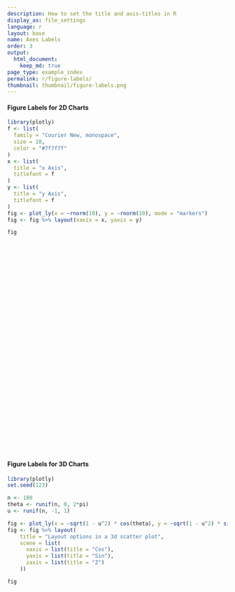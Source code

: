 ```yaml
---
description: How to set the title and axis-titles in R
display_as: file_settings
language: r
layout: base
name: Axes Labels
order: 3
output:
  html_document:
    keep_md: true
page_type: example_index
permalink: r/figure-labels/
thumbnail: thumbnail/figure-labels.png
---
```



#### Figure Labels for 2D Charts

```r
library(plotly)
f <- list(
  family = "Courier New, monospace",
  size = 18,
  color = "#7f7f7f"
)
x <- list(
  title = "x Axis",
  titlefont = f
)
y <- list(
  title = "y Axis",
  titlefont = f
)
fig <- plot_ly(x = ~rnorm(10), y = ~rnorm(10), mode = "markers")
fig <- fig %>% layout(xaxis = x, yaxis = y)

fig
```

<div id="htmlwidget-84fcd3b4acc71486b117" style="width:672px;height:480px;" class="plotly html-widget"></div>
<script type="application/json" data-for="htmlwidget-84fcd3b4acc71486b117">{"x":{"visdat":{"3ba877c172c3":["function () ","plotlyVisDat"]},"cur_data":"3ba877c172c3","attrs":{"3ba877c172c3":{"x":{},"y":{},"mode":"markers","alpha_stroke":1,"sizes":[10,100],"spans":[1,20]}},"layout":{"margin":{"b":40,"l":60,"t":25,"r":10},"xaxis":{"domain":[0,1],"automargin":true,"title":"x Axis","titlefont":{"family":"Courier New, monospace","size":18,"color":"#7f7f7f"}},"yaxis":{"domain":[0,1],"automargin":true,"title":"y Axis","titlefont":{"family":"Courier New, monospace","size":18,"color":"#7f7f7f"}},"hovermode":"closest","showlegend":false},"source":"A","config":{"showSendToCloud":false},"data":[{"x":[1.43182792592385,-0.0801166728427137,0.00659360906925509,-0.287045283177358,-0.481154263077385,-0.0956913685716077,1.0648508581626,-0.0682516288917967,0.600454418656909,-0.434974770662482],"y":[0.431341263112106,0.310356486631255,0.55721606419005,0.746417698997459,-0.350472108588582,1.30182546906762,-1.93519454485732,0.672719463409148,0.159441913193924,0.363336852522606],"mode":"markers","type":"scatter","marker":{"color":"rgba(31,119,180,1)","line":{"color":"rgba(31,119,180,1)"}},"error_y":{"color":"rgba(31,119,180,1)"},"error_x":{"color":"rgba(31,119,180,1)"},"line":{"color":"rgba(31,119,180,1)"},"xaxis":"x","yaxis":"y","frame":null}],"highlight":{"on":"plotly_click","persistent":false,"dynamic":false,"selectize":false,"opacityDim":0.2,"selected":{"opacity":1},"debounce":0},"shinyEvents":["plotly_hover","plotly_click","plotly_selected","plotly_relayout","plotly_brushed","plotly_brushing","plotly_clickannotation","plotly_doubleclick","plotly_deselect","plotly_afterplot","plotly_sunburstclick"],"base_url":"https://plot.ly"},"evals":[],"jsHooks":[]}</script>

#### Figure Labels for 3D Charts


```r
library(plotly)
set.seed(123)

n <- 100
theta <- runif(n, 0, 2*pi)
u <- runif(n, -1, 1)

fig <- plot_ly(x = ~sqrt(1 - u^2) * cos(theta), y = ~sqrt(1 - u^2) * sin(theta), z = ~u)
fig <- fig %>% layout(
    title = "Layout options in a 3d scatter plot",
    scene = list(
      xaxis = list(title = "Cos"),
      yaxis = list(title = "Sin"),
      zaxis = list(title = "Z")
    ))

fig
```

<div id="htmlwidget-3d7e458908c7d422f01a" style="width:672px;height:480px;" class="plotly html-widget"></div>
<script type="application/json" data-for="htmlwidget-3d7e458908c7d422f01a">{"x":{"visdat":{"3ba837a68cf5":["function () ","plotlyVisDat"]},"cur_data":"3ba837a68cf5","attrs":{"3ba837a68cf5":{"x":{},"y":{},"z":{},"alpha_stroke":1,"sizes":[10,100],"spans":[1,20]}},"layout":{"margin":{"b":40,"l":60,"t":25,"r":10},"title":"Layout options in a 3d scatter plot","scene":{"xaxis":{"title":"Cos"},"yaxis":{"title":"Sin"},"zaxis":{"title":"Z"}},"hovermode":"closest","showlegend":false},"source":"A","config":{"showSendToCloud":false},"data":[{"x":[-0.229193883311357,0.224643206870548,-0.840648021692964,0.309270326241757,0.930308914800237,0.599479480719512,-0.550731595660337,0.761441854442743,-0.932982244771507,-0.682242717521781,0.47400677151706,-0.878422321773199,-0.209939564222654,-0.399596542634172,0.716206651388937,0.564810975341935,0.0244593193514911,0.40404324059619,-0.46334057987687,0.941759908722391,0.734270219783496,-0.328062131401671,-0.586138167692072,0.827641566344769,-0.539051512435482,-0.0642131573355019,-0.694776432926075,-0.477591728090637,-0.169991704412012,0.557171076246214,0.945048274325303,0.508672698362255,-0.341518304871486,0.248117254510656,0.987181973255833,-0.938320416136226,0.0406615263136733,0.171762073552492,-0.116820984877701,0.114344010836886,0.577846989724385,-0.845086838932023,-0.174362869066048,-0.526223546323014,0.418874755415653,0.542303237528664,0.0907648096723945,-0.520077004840287,-0.0862672674979793,0.555195477919049,0.689490306480688,-0.934764819348956,0.294883622327619,0.621202590354263,-0.582978941297419,0.263129081393406,0.688531533575101,0.0171300815709318,0.785492941136622,-0.581927667574728,-0.508412909639382,0.79152458081207,-0.711468245497092,-0.147739786542687,0.378200113437339,-0.945980064925153,0.32313889681922,0.317086930565473,0.270800526081547,-0.821016769768906,0.0271480557358623,-0.533068055139599,-0.169921889729938,0.869945524043923,-0.930356487562022,0.181373673304158,-0.704005501218815,-0.757945994082825,-0.39523300604511,0.755639131017689,0.0294038798384566,-0.456468042091779,-0.790086900069836,0.209809347271936,0.783967250380178,-0.916844172289507,0.878761323821062,0.776033494933612,0.425820423787695,0.269934808359163,0.607895112915124,-0.53421320359281,-0.131897617929592,-0.536754588840618,-0.207443533633373,0.380717996784998,0.197992149765311,0.788692612892845,-0.703112813518284,-0.986739825624741],"y":[0.952616919833917,-0.915283319479935,0.541102810577297,-0.279581876695709,-0.365179422959334,0.176440269081981,-0.098278514733586,-0.610666125457578,-0.312472185764466,0.190725577036477,-0.131810112086581,0.265206379615944,-0.429021811025028,-0.196175818522034,0.540737615763852,-0.411308981528312,0.994829549421663,0.109332739806886,0.869531996189479,-0.276794380642386,-0.611029720577994,-0.873222078191382,-0.713130893659194,-0.029811335255629,-0.800806370090485,-0.240839619638166,-0.197437365319556,-0.320820979888779,0.676890072060438,0.738342466132962,-0.22359634136471,-0.358461526787403,-0.873870987767307,-0.8447570140191,0.15389891507682,0.131762956414749,-0.764271956543943,0.801666565795103,0.255805723049756,0.986028038130152,0.724063956879287,0.50303985711426,0.105013311045814,0.568580940074179,0.595558893121832,0.645609207531069,0.848225451611652,0.112953224876055,0.856698410704728,-0.690080405976799,0.204226123487346,0.355232705244387,-0.928862803066335,0.597457020599783,-0.234844000053652,0.939339230212891,0.710792212731195,-0.824079928953325,-0.60893229921135,0.585869557156408,-0.861101133054217,0.536761903887355,0.635476784933227,0.956758373258511,-0.879420560627406,0.317146978683707,-0.815192513592513,-0.76702124696848,-0.946685859092964,0.326068319343436,-0.965241422940453,-0.562121655547707,-0.664964955665109,0.00341504661632662,0.145457597653526,0.954667856898849,0.662633987382977,-0.649582325384626,0.531265883253406,0.63425325258815,0.733053119421766,-0.806804910230533,0.449692402670062,-0.857387608944795,0.591432834128285,0.397487707326718,-0.083307062245213,-0.617320271562981,-0.36848193454671,0.530210429446609,0.653039564127736,-0.766252326631552,0.198027129632175,-0.808888702726281,0.438169750280007,0.922265453581195,-0.962329697098106,0.525877150844332,0.148932441685354,-0.0714568669404884],"z":[0.19997791852802,-0.334352919366211,-0.0227739326655865,0.908947654999793,-0.0341952056623995,0.780700444243848,0.828876373823732,0.217469964642078,-0.178620446939021,-0.705810618121177,0.870599606540054,-0.397542200051248,-0.878558856900781,0.895453880075365,0.441192546859384,-0.715411408804357,0.098569312132895,0.908182477112859,0.170966706238687,-0.190979436505586,0.29578695865348,-0.360358765814453,-0.384559978265315,-0.560464737471193,-0.261022268328816,0.96843840694055,-0.691595398355275,-0.817912000231445,-0.716186184436083,0.380014203023165,0.238512966781855,0.782788234297186,0.345998185221106,0.474155475851148,0.0422714515589178,0.31967689935118,0.643610920291394,0.572563103400171,0.959643834736198,-0.121136927511543,-0.376595595851541,-0.181050094775856,-0.979065776336938,-0.63230095198378,0.685458637773991,-0.537676435895264,-0.521800088696182,-0.846617669332772,-0.508552643936127,0.46427041105926,0.694906330201775,-0.00494546582922339,-0.224181940313429,-0.507102011702955,-0.777807077392936,-0.220011129509658,0.143870627973229,-0.566214474383742,-0.110463995952159,-0.564018662553281,0.00459912652149796,-0.292190856300294,0.29997031763196,-0.250572086777538,-0.289109238423407,0.0673758909106255,0.480668720789254,-0.557794124353677,-0.1745077627711,-0.468626626301557,0.259946106933057,-0.632343018427491,0.727288222871721,0.493136008270085,0.336569299455732,0.236035746522248,-0.255523879546672,0.0596713717095554,0.749364685732871,0.163500199560076,0.679535529576242,-0.375103670172393,0.416580644436181,-0.469964387826622,0.188686388079077,-0.0374203990213573,-0.46993453707546,0.129180869553238,0.826376446057111,0.803748778998852,-0.451666756998748,-0.357034487184137,0.971281768754125,0.239986620377749,0.874628178309649,-0.0669345953501761,-0.186334813479334,0.318460648413748,-0.695306766312569,0.145734116435051],"type":"scatter3d","mode":"markers","marker":{"color":"rgba(31,119,180,1)","line":{"color":"rgba(31,119,180,1)"}},"error_y":{"color":"rgba(31,119,180,1)"},"error_x":{"color":"rgba(31,119,180,1)"},"line":{"color":"rgba(31,119,180,1)"},"frame":null}],"highlight":{"on":"plotly_click","persistent":false,"dynamic":false,"selectize":false,"opacityDim":0.2,"selected":{"opacity":1},"debounce":0},"shinyEvents":["plotly_hover","plotly_click","plotly_selected","plotly_relayout","plotly_brushed","plotly_brushing","plotly_clickannotation","plotly_doubleclick","plotly_deselect","plotly_afterplot","plotly_sunburstclick"],"base_url":"https://plot.ly"},"evals":[],"jsHooks":[]}</script>
